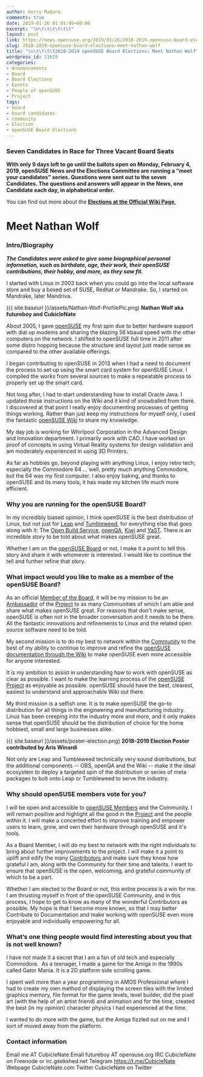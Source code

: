 ```yaml
---
author: Gerry Makaro
comments: true
date: 2019-01-26 01:01:49+00:00
excerpt: "\n\t\t\t\t\t\t"
layout: post
link: https://news.opensuse.org/2019/01/26/2018-2019-opensuse-board-elections-meet-nathan-wolf/
slug: 2018-2019-opensuse-board-elections-meet-nathan-wolf
title: "\n\t\t\t\t2018-2019 openSUSE Board Elections: Meet Nathan Wolf\t\t"
wordpress_id: 21629
categories:
- Announcements
- Board
- Board Elections
- Events
- People of openSUSE
- Project
tags:
- board
- board candidates
- community
- Election
- openSUSE Board Elections
---
```



### Seven Candidates in Race for Three Vacant Board Seats




**With only 9 days left to go until the ballots open on Monday, February 4, 2019, openSUSE News and the Elections Committee are running a “meet your candidates” series. Questions were sent out to the seven Candidates. The questions and answers will appear in the News, one Candidate each day, in alphabetical order.**




You can find out more about the [**Elections at the Official Wiki Page**.](https://en.opensuse.org/openSUSE:Board_election)





# Meet Nathan Wolf




### Intro/Biography




_**The Candidates were asked to give some biographical personal information, such as birthdate, age, their work, their openSUSE contributions, their hobby, and more, as they saw fit.**_


I started with Linux in 2003 back when you could go into the local software store and buy a boxed set of SUSE, Redhat or Mandrake. So, I started on Mandrake, later Mandriva.

({{ site.baseurl }}/assets/Nathan-Wolf-ProfilePic.png) **Nathan Wolf aka futureboy and CubicleNate**

About 2005, I gave [openSUSE](https://www.opensuse.org/) my first spin due to better hardware support with dial up modems and sharing the blazing 56 kbaud speed with the other computers on the network. I shifted to openSUSE full time in 2011 after some distro hopping because the structure and layout just made sense as compared to the other available offerings.

I began contributing to openSUSE in 2013 when I had a need to document the process to set up using the smart card system for openSUSE Linux. I compiled the works from several sources to make a repeatable process to properly set up the smart card.

Not long after, I had to start understanding how to install Oracle Java. I updated those instructions on the Wiki and it kind of snowballed from there. I discovered at that point I really enjoy documenting processes of getting things working. Rather than just keep my instructions for myself only, I used the fantastic [openSUSE Wiki](https://en.opensuse.org/Portal:Wiki) to share my knowledge.

My day job is working for Whirlpool Corporation in the Advanced Design and Innovation department. I primarily work with CAD. I have worked on proof of concepts in using Virtual Reality systems for design validation and am moderately experienced in using 3D Printers.

As far as hobbies go, beyond playing with anything Linux, I enjoy retro tech; especially the Commodore 64 ... well, pretty much anything Commodore, but the 64 was my first computer. I also enjoy baking, and thanks to openSUSE and its many tools, it has made my kitchen life much more efficient.


### Why you are running for the openSUSE Board?


In my incredibly biased opinion, I think openSUSE is the best distribution of Linux, but not just for [Leap](https://www.opensuse.org/#Leap) and [Tumbleweed](https://www.opensuse.org/#Tumbleweed), for everything else that goes along with it: The [Open Build Service](https://build.opensuse.org/project/show/home:sogal), [openQA](https://en.opensuse.org/openSUSE:OpenQA), [Kiwi](https://en.opensuse.org/Portal:KIWI) and [YaST](https://en.opensuse.org/Portal:YaST). There is an incredible story to be told about what makes openSUSE great.

Whether I am on the [openSUSE Board](https://en.opensuse.org/openSUSE:Board) or not, I make it a point to tell this story and share it with whomever is interested. I would like to continue the tell and further refine that story.


### What impact would you like to make as a member of the openSUSE Board?


As an official [Member of the Board](https://en.opensuse.org/openSUSE:Board), it will be my mission to be an [Ambassador](https://en.opensuse.org/Portal:Marketing) of the [Project](https://en.opensuse.org/Portal:Project) to as many Communities of which I am able and share what makes openSUSE great. For reasons that don't make sense, openSUSE is often not in the broader conversation and it needs to be there. All the fantastic innovations and refinements to Linux and the related open source software need to be told.

My second mission is to do my best to network within the [Community](https://en.opensuse.org/Portal:Project) to the best of my ability to continue to improve and refine the [openSUSE documentation through the Wiki](https://en.opensuse.org/Portal:Documentation) to make openSUSE even more accessible for anyone interested.

It is my ambition to assist in understanding how to work with openSUSE as clear as possible. I want to make the learning process of the [openSUSE Project](https://en.opensuse.org/Portal:Project) as enjoyable as possible. openSUSE should have the best, clearest, easiest to understand and approachable Wiki out there.

My third mission is a selfish one. It is to make openSUSE the go-to distribution for all things in the engineering and manufacturing industry. Linux has been creeping into the industry more and more, and it only makes sense that openSUSE should be the distribution of choice for the home hobbiest, small and large businesses alike.

({{ site.baseurl }}/assets/poster-election.png) **2018-2019 Election Poster contributed by Aris Winardi**

Not only are Leap and Tumbleweed technically very sound distributions, but the additional components -- OBS, openQA and the Wiki -- make it the ideal ecosystem to deploy a targeted spin of the distribution or series of meta packages to bolt onto Leap or Tumbleweed to serve the industry.


### Why should openSUSE members vote for you?


I will be open and accessible to [openSUSE Members](https://en.opensuse.org/openSUSE:Members) and the Community. I will remain positive and highlight all the good in the [Project](https://en.opensuse.org/Portal:Project) and the people within it. I will make a concerted effort to improve training and empower users to learn, grow, and own their hardware through openSUSE and it's tools.

As a Board Member, I will do my best to network with the right individuals to bring about further improvements to the project. I will make it a point to uplift and edify the many [Contributors](https://en.opensuse.org/Portal:How_to_participate) and make sure they know how grateful I am, along with the Community for their time and talents. I want to ensure that openSUSE is the open, welcoming, and grateful community of which to be a part.

Whether I am elected to the Board or not, this entire process is a win for me. I am thrusting myself in front of the openSUSE Community, and in this process, I hope to get to know as many of the wonderful Contributors as possible. My hope is that I become more known, so that I may better Contribute to Documentation and make working with openSUSE even more enjoyable and individually empowering for all.


### What’s one thing people would find interesting about you that is not well known?


I have not made it a secret that I am a fan of old tech and especially Commodore.  As a teenager, I made a game for the Amiga in the 1990s called Gator Mania. It is a 2D platform side scrolling game.

I spent well more than a year programming in AMOS Professional where I had to create my own method of displaying the screen tiles with the limited graphics memory, file format for the game levels, level builder, did the pixel art (with the help of an artist friend) and animation and for the time, created the best (in my opinion) character physics I had experienced at the time.

I wanted to do more with the game, but the Amiga fizzled out on me and I sort of moved away from the platform.


### Contact information


Email me AT CubicleNate
Email futureboy AT opensuse.org
IRC CubicleNate on Freenode or irc.geekshed.net
Telegram https://t.me/CubicleNate
Webpage CubicleNate.com
Twitter CubicleNate on Twitter		
